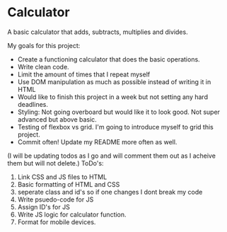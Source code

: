 # Calculator
A basic calculator that adds, subtracts, multiplies and divides.

My goals for this project:
- Create a functioning calculator that does the basic operations.
- Write clean code.
- Limit the amount of times that I repeat myself
- Use DOM manipulation as much as possible instead of writing it in HTML
- Would like to finish this project in a week but not setting any hard deadlines.
- Styling: Not going overboard but would like it to look good. Not super advanced but above basic.
- Testing of flexbox vs grid. I'm going to introduce myself to grid this project.
- Commit often! Update my README more often as well.

(I will be updating todos as I go and will comment them out as I acheive them but will not delete.)
ToDo's:
1. Link CSS and JS files to HTML
2. Basic formatting of HTML and CSS
3. seperate class and id's so if one changes I dont break my code
4. Write psuedo-code for JS
5. Assign ID's for JS
6. Write JS logic for calculator function.
7. Format for mobile devices.
